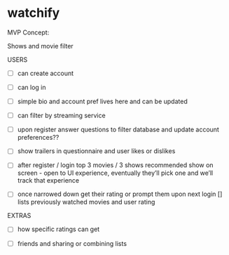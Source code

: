 # watchify

MVP Concept:

Shows and movie filter

USERS
- [ ] can create account
- [ ] can log in
- [ ] simple bio and account pref lives here and can be updated
- [ ] can filter by streaming service
- [ ] upon register answer questions to filter database and update account preferences??
- [ ] show trailers in questionnaire and user likes or dislikes
- [ ] after register /  login top 3 movies / 3 shows recommended show on screen - open to UI experience, eventually they’ll pick one and we’ll track that experience
- [ ] once narrowed down get their rating or prompt them upon next login
[] lists previously watched movies and user rating


EXTRAS
- [ ] how specific ratings can get
- [ ] friends and sharing or combining lists

